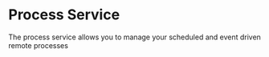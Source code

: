 Process Service
===============

The process service allows you to manage your scheduled and event driven remote processes
